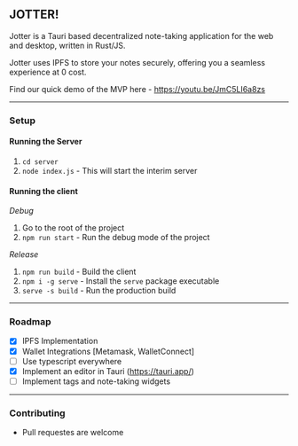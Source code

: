 ## JOTTER!

Jotter is a Tauri based decentralized note-taking application for the web and desktop, written in Rust/JS.

Jotter uses IPFS to store your notes securely, offering you a seamless experience at 0 cost.

Find our quick demo of the MVP here - https://youtu.be/JmC5LI6a8zs

---

### Setup

#### Running the Server

1. `cd server`
2. `node index.js` - This will start the interim server

#### Running the client

_Debug_

1. Go to the root of the project
2. `npm run start` - Run the debug mode of the project

_Release_

1. `npm run build` - Build the client
2. `npm i -g serve` - Install the `serve` package executable
3. `serve -s build` - Run the production build

---

### Roadmap

- [x] IPFS Implementation
- [x] Wallet Integrations [Metamask, WalletConnect]
- [ ] Use typescript everywhere
- [x] Implement an editor in Tauri (https://tauri.app/)
- [ ] Implement tags and note-taking widgets

---

### Contributing

- Pull requestes are welcome

